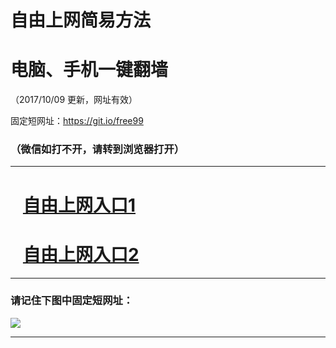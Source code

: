 ﻿# 自由上网简易方法

# 电脑、手机一键翻墙

（2017/10/09 更新，网址有效）

固定短网址：https://git.io/free99

### （微信如打不开，请转到浏览器打开）


***





# &nbsp;&nbsp; <a href="http://ft1194416774.fwq-tz-1001.info/fwqtz01.html?t=100900121744 " target="_blank">自由上网入口1</a>
# &nbsp;&nbsp; <a href="http://ft2420615931.fwq-tz-1002.info/fwqtz02.html?t=10090018927 " target="_blank">自由上网入口2</a>
***

### 请记住下图中固定短网址：

<img src="https://s3-us-west-2.amazonaws.com/fwq-1001/yjfq-20170905okok.png" /> 


***

